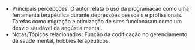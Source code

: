 
- Principais percepções: O autor relata o uso da programação como uma ferramenta terapêutica durante depressões pessoais e profissionais. Tarefas como migração e otimização de sites funcionaram como um desvio saudável da angústia mental.
- Notas/Tópicos relacionados: Função da codificação no gerenciamento da saúde mental, hobbies terapêuticos.